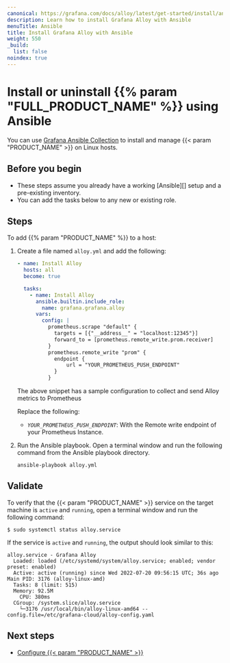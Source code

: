 ```yaml
---
canonical: https://grafana.com/docs/alloy/latest/get-started/install/ansible/
description: Learn how to install Grafana Alloy with Ansible
menuTitle: Ansible
title: Install Grafana Alloy with Ansible
weight: 550
_build:
  list: false
noindex: true
---
```


# Install or uninstall {{% param "FULL_PRODUCT_NAME" %}} using Ansible

You can use [Grafana Ansible Collection](https://github.com/grafana/grafana-ansible-collection) to install and manage {{< param "PRODUCT_NAME" >}} on Linux hosts.

## Before you begin

- These steps assume you already have a working [Ansible][] setup and a pre-existing inventory.
- You can add the tasks below to any new or existing role.

## Steps

To add {{% param "PRODUCT_NAME" %}} to a host:

1. Create a file named `alloy.yml` and add the following:

    ```yaml
    - name: Install Alloy
      hosts: all
      become: true

      tasks:
        - name: Install Alloy
          ansible.builtin.include_role:
            name: grafana.grafana.alloy
          vars:
            config: |
              prometheus.scrape "default" {
                targets = [{"__address__" = "localhost:12345"}]
                forward_to = [prometheus.remote_write.prom.receiver]
              }
              prometheus.remote_write "prom" {
                endpoint {
                    url = "YOUR_PROMETHEUS_PUSH_ENDPOINT"
                }
              }
    ```

    The above snippet has a sample configuration to collect and send Alloy metrics to Prometheus

    Replace the following:
    - _`YOUR_PROMETHEUS_PUSH_ENDPOINT`_:  With the Remote write endpoint of your Prometheus Instance.

1. Run the Ansible playbook. Open a terminal window and run the following command from the Ansible playbook directory.

   ```shell
   ansible-playbook alloy.yml
   ```

## Validate

To verify that the {{< param "PRODUCT_NAME" >}} service on the target machine is `active` and `running`, open a terminal window and run the following command:

```shell
$ sudo systemctl status alloy.service
```

If the service is `active` and `running`, the output should look similar to this:

```
alloy.service - Grafana Alloy
  Loaded: loaded (/etc/systemd/system/alloy.service; enabled; vendor preset: enabled)
  Active: active (running) since Wed 2022-07-20 09:56:15 UTC; 36s ago
Main PID: 3176 (alloy-linux-amd)
  Tasks: 8 (limit: 515)
  Memory: 92.5M
    CPU: 380ms
  CGroup: /system.slice/alloy.service
    └─3176 /usr/local/bin/alloy-linux-amd64 --config.file=/etc/grafana-cloud/alloy-config.yaml
```

## Next steps

- [Configure {{< param "PRODUCT_NAME" >}}][Configure]

[Grafana Ansible Collection]: https://github.com/grafana/grafana-ansible-collection
[Configure]: ../../../tasks/configure/configure-linux/
